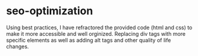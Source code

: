 # seo-optimization

Using best practices, I have refractored the provided code (html and css) to make it more accessible and well orginized. Replacing div tags with more specific elements as well as adding alt tags and other quality of life changes.

##